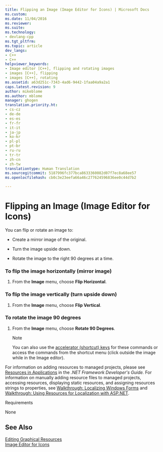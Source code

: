 ```yaml
---
title: Flipping an Image (Image Editor for Icons) | Microsoft Docs
ms.custom: 
ms.date: 11/04/2016
ms.reviewer: 
ms.suite: 
ms.technology:
- devlang-cpp
ms.tgt_pltfrm: 
ms.topic: article
dev_langs:
- C++
- C++
helpviewer_keywords:
- Image editor [C++], flipping and rotating images
- images [C++], flipping
- images [C++], rotating
ms.assetid: a63d251c-7343-4ad6-9442-1faa04a9a2a1
caps.latest.revision: 9
author: mikeblome
ms.author: mblome
manager: ghogen
translation.priority.ht:
- cs-cz
- de-de
- es-es
- fr-fr
- it-it
- ja-jp
- ko-kr
- pl-pl
- pt-br
- ru-ru
- tr-tr
- zh-cn
- zh-tw
translationtype: Human Translation
ms.sourcegitcommit: 5187996fc377bca8633360082d07f7ec8a68ee57
ms.openlocfilehash: cb0c3e23eefa66a46c277624596836ee0c44d7b2

---
```

# Flipping an Image (Image Editor for Icons)
You can flip or rotate an image to:  
  
-   Create a mirror image of the original.  
  
-   Turn the image upside down.  
  
-   Rotate the image to the right 90 degrees at a time.  
  
### To flip the image horizontally (mirror image)  
  
1.  From the **Image** menu, choose **Flip Horizontal**.  
  
### To flip the image vertically (turn upside down)  
  
1.  From the **Image** menu, choose **Flip Vertical**.  
  
### To rotate the image 90 degrees  
  
1.  From the **Image** menu, choose **Rotate 90 Degrees**.  
  
    > [!NOTE]
    >  You can also use the [accelerator (shortcut) keys](../mfc/accelerator-keys-image-editor-for-icons.md) for these commands or access the commands from the shortcut menu (click outside the image while in the Image editor).  
  
 For information on adding resources to managed projects, please see [Resources in Applications](http://msdn.microsoft.com/library/8ad495d4-2941-40cf-bf64-e82e85825890) in the *.NET Framework Developer's Guide.* For information on manually adding resource files to managed projects, accessing resources, displaying static resources, and assigning resources strings to properties, see [Walkthrough: Localizing Windows Forms](http://msdn.microsoft.com/en-us/9a96220d-a19b-4de0-9f48-01e5d82679e5) and [Walkthrough: Using Resources for Localization with ASP.NET](http://msdn.microsoft.com/library/bb4e5b44-e2b0-48ab-bbe9-609fb33900b6).  
  
 Requirements  
  
 None  
  
## See Also  
 [Editing Graphical Resources](../mfc/editing-graphical-resources-image-editor-for-icons.md)   
 [Image Editor for Icons](../mfc/image-editor-for-icons.md)




<!--HONumber=Jan17_HO1-->


